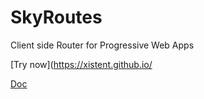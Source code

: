 # SkyRoutes
Client side Router for Progressive Web Apps

[Try now](https://xistent.github.io/

[Doc](https://medium.com/@_aakashpandey/introducing-skyroutes-client-side-router-for-pwas-80416d235492)
